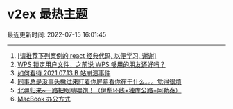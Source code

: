 # v2ex 最热主题

最近更新时间: 2022-07-15 16:01:45

--- 
1. [[请推荐下列案例的 react 经典代码, 以便学习, 谢谢]](https://www.v2ex.com/t/866290) 
2. [WPS 锁定用户文件，之前说 WPS 够用的朋友还好吗？](https://www.v2ex.com/t/866291) 
3. [如何看待 2021.07.13 B 站崩溃事件](https://www.v2ex.com/t/866300) 
4. [同事总是没事头撇过来盯着你屏幕看你在干什么。。。觉得很烦](https://www.v2ex.com/t/866313) 
5. [北疆归来~一路把眼睛喂饱！（伊犁环线+独库公路+阿勒泰）](https://www.v2ex.com/t/866324) 
6. [MacBook 办公方式](https://www.v2ex.com/t/866339) 
